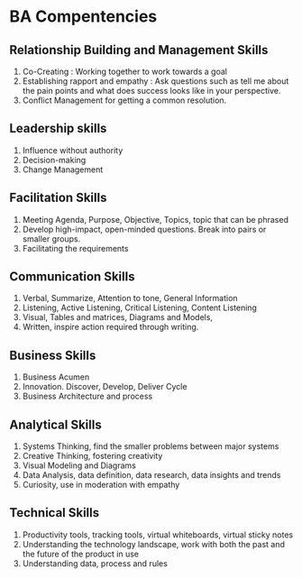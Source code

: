 # BA Compentencies


## Relationship Building and Management Skills

1. Co-Creating : Working together to work towards a goal
2. Establishing rapport and empathy : Ask questions such as tell me about the pain points and what does success looks like in your perspective.
3. Conflict Management for getting a common resolution.

## Leadership skills

1. Influence without authority
2. Decision-making
3. Change Management

## Facilitation Skills

1. Meeting Agenda, Purpose, Objective, Topics, topic that can be phrased
2. Develop high-impact, open-minded questions. Break into pairs or smaller groups.
3. Facilitating the requirements

## Communication Skills

1. Verbal, Summarize, Attention to tone, General Information
2. Listening, Active Listening, Critical Listening, Content Listening
3. Visual, Tables and matrices, Diagrams and Models,
4. Written, inspire action required through writing.

## Business Skills

1. Business Acumen
2. Innovation. Discover, Develop, Deliver Cycle
3. Business Architecture and process

## Analytical Skills

1. Systems Thinking, find the smaller problems between major systems
2. Creative Thinking, fostering creativity
3. Visual Modeling and Diagrams
4. Data Analysis, data definition, data research, data insights and trends
5. Curiosity, use in moderation with empathy

## Technical Skills

1. Productivity tools, tracking tools, virtual whiteboards, virtual sticky notes
2. Understanding the technology landscape, work with both the past and the future of the product in use
3. Understanding data, process and rules
